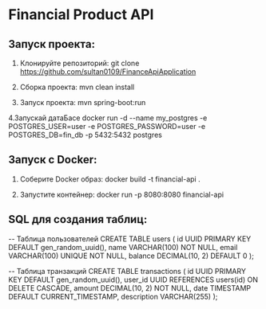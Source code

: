 # Financial Product API

## Запуск проекта:

1. Клонируйте репозиторий:
    git clone https://github.com/sultan0109/FinanceApiApplication
    
2. Сборка проекта:
    mvn clean install

3. Запуск проекта:
    mvn spring-boot:run

4.Запускай датаБасе
docker run -d --name my_postgres -e POSTGRES_USER=user -e POSTGRES_PASSWORD=user -e POSTGRES_DB=fin_db -p 5432:5432 postgres   

## Запуск с Docker:

1. Соберите Docker образ:
    docker build -t financial-api .

2. Запустите контейнер:
    docker run -p 8080:8080 financial-api

## SQL для создания таблиц:

-- Таблица пользователей
CREATE TABLE users (
    id UUID PRIMARY KEY DEFAULT gen_random_uuid(),
    name VARCHAR(100) NOT NULL,
    email VARCHAR(100) UNIQUE NOT NULL,
    balance DECIMAL(10, 2) DEFAULT 0
);

-- Таблица транзакций
CREATE TABLE transactions (
    id UUID PRIMARY KEY DEFAULT gen_random_uuid(),
    user_id UUID REFERENCES users(id) ON DELETE CASCADE,
    amount DECIMAL(10, 2) NOT NULL,
    date TIMESTAMP DEFAULT CURRENT_TIMESTAMP,
    description VARCHAR(255)
);
